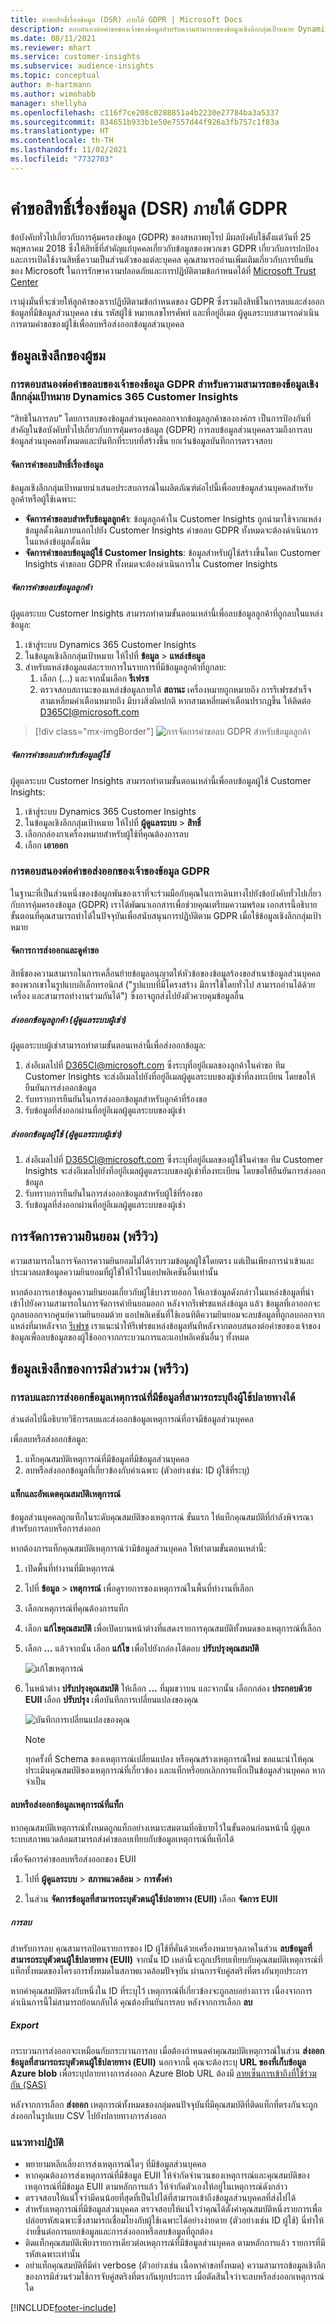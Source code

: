 ```yaml
---
title: คำขอสิทธิ์เรื่องข้อมูล (DSR) ภายใต้ GDPR | Microsoft Docs
description: ตอบสนองต่อคำขอของเจ้าของข้อมูลสำหรับความสามารถของข้อมูลเชิงลึกกลุ่มเป้าหมาย Dynamics 365 Customer Insights
ms.date: 08/11/2021
ms.reviewer: mhart
ms.service: customer-insights
ms.subservice: audience-insights
ms.topic: conceptual
author: m-hartmann
ms.author: wimohabb
manager: shellyha
ms.openlocfilehash: c116f7ce208c0288851a4b2230e27784ba3a5337
ms.sourcegitcommit: 834651b933b1e50e7557d44f926a3fb757c1f83a
ms.translationtype: HT
ms.contentlocale: th-TH
ms.lasthandoff: 11/02/2021
ms.locfileid: "7732703"
---
```

# <a name="data-subject-rights-dsr-requests-under-gdpr"></a>คำขอสิทธิ์เรื่องข้อมูล (DSR) ภายใต้ GDPR

ข้อบังคับทั่วไปเกี่ยวกับการคุ้มครองข้อมูล (GDPR) ของสหภาพยุโรป มีผลบังคับใช้ตั้งแต่วันที่ 25 พฤษภาคม 2018 ซึ่งให้สิทธิ์ที่สำคัญแก่บุคคลเกี่ยวกับข้อมูลของพวกเขา GDPR เกี่ยวกับการปกป้องและการเปิดใช้งานสิทธิ์ความเป็นส่วนตัวของแต่ละบุคคล คุณสามารถอ่านเพิ่มเติมเกี่ยวกับการยืนยันของ Microsoft ในการรักษาความปลอดภัยและการปฏิบัติตามข้อกำหนดได้ที่ [Microsoft Trust Center](https://www.microsoft.com/trust-center)

เรามุ่งมั่นที่จะช่วยให้ลูกค้าของเราปฏิบัติตามข้อกำหนดของ GDPR ซึ่งรวมถึงสิทธิ์ในการลบและส่งออกข้อมูลที่มีข้อมูลส่วนบุคคล เช่น รหัสผู้ใช้ หมายเลขโทรศัพท์ และที่อยู่อีเมล ผู้ดูแลระบบสามารถดำเนินการตามคำขอของผู้ใช้เพื่อลบหรือส่งออกข้อมูลส่วนบุคคล

## <a name="audience-insights"></a>ข้อมูลเชิงลึกของผู้ชม

### <a name="responding-to-gdpr-data-subject-delete-requests-for-dynamics-365-customer-insights-audience-insights-capability"></a>การตอบสนองต่อคำขอลบของเจ้าของข้อมูล GDPR สำหรับความสามารถของข้อมูลเชิงลึกกลุ่มเป้าหมาย Dynamics 365 Customer Insights

“สิทธิในการลบ” โดยการลบของข้อมูลส่วนบุคคลออกจากข้อมูลลูกค้าขององค์กร เป็นการป้องกันที่สำคัญในข้อบังคับทั่วไปเกี่ยวกับการคุ้มครองข้อมูล (GDPR) การลบข้อมูลส่วนบุคคลรวมถึงการลบข้อมูลส่วนบุคคลทั้งหมดและบันทึกที่ระบบที่สร้างขึ้น ยกเว้นข้อมูลบันทึกการตรวจสอบ

#### <a name="manage-data-subject-delete-requests"></a>จัดการคำขอลบสิทธิ์เรื่องข้อมูล

ข้อมูลเชิงลึกกลุ่มเป้าหมายนำเสนอประสบการณ์ในผลิตภัณฑ์ต่อไปนี้เพื่อลบข้อมูลส่วนบุคคลสำหรับลูกค้าหรือผู้ใช้เฉพาะ:

- **จัดการคำขอลบสำหรับข้อมูลลูกค้า**: ข้อมูลลูกค้าใน Customer Insights ถูกนำมาใช้จากแหล่งข้อมูลดั้งเดิมภายนอกไปยัง Customer Insights คำขอลบ GDPR ทั้งหมดจะต้องดำเนินการในแหล่งข้อมูลดั้งเดิม
- **จัดการคำขอลบข้อมูลผู้ใช้ Customer Insights**: ข้อมูลสำหรับผู้ใช้สร้างขึ้นโดย Customer Insights คำขอลบ GDPR ทั้งหมดจะต้องดำเนินการใน Customer Insights

##### <a name="manage-requests-to-delete-customer-data"></a>จัดการคำขอลบข้อมูลลูกค้า

ผู้ดูแลระบบ Customer Insights สามารถทำตามขั้นตอนเหล่านี้เพื่อลบข้อมูลลูกค้าที่ถูกลบในแหล่งข้อมูล:

1. เข้าสู่ระบบ Dynamics 365 Customer Insights
2. ในข้อมูลเชิงลึกกลุ่มเป้าหมาย ให้ไปที่ **ข้อมูล** > **แหล่งข้อมูล**
3. สำหรับแหล่งข้อมูลแต่ละรายการในรายการที่มีข้อมูลลูกค้าที่ถูกลบ:
   1. เลือก (...) และจากนั้นเลือก **รีเฟรช**
   2. ตรวจสอบสถานะของแหล่งข้อมูลภายใต้ **สถานะ** เครื่องหมายถูกหมายถึง การรีเฟรชสำเร็จ สามเหลี่ยมคำเตือนหมายถึง มีบางสิ่งผิดปกติ หากสามเหลี่ยมคำเตือนปรากฏขึ้น ให้ติดต่อ D365CI@microsoft.com

> [!div class="mx-imgBorder"]
> ![การจัดการคำขอลบ GDPR สำหรับข้อมูลลูกค้า](audience-insights/media/gdpr-data-sources.png "การจัดการคำขอลบ GDPR สำหรับข้อมูลลูกค้า")

##### <a name="manage-delete-requests-for-user-data"></a>จัดการคำขอลบสำหรับข้อมูลผู้ใช้

ผู้ดูแลระบบ Customer Insights สามารถทำตามขั้นตอนเหล่านี้เพื่อลบข้อมูลผู้ใช้ Customer Insights:

1. เข้าสู่ระบบ Dynamics 365 Customer Insights
2. ในข้อมูลเชิงลึกกลุ่มเป้าหมาย ให้ไปที่ **ผู้ดูแลระบบ** > **สิทธิ์**
3. เลือกกล่องกาเครื่องหมายสำหรับผู้ใช้ที่คุณต้องการลบ
4. เลือก **เอาออก**

### <a name="responding-to-gdpr-data-subject-export-requests"></a>การตอบสนองต่อคำขอส่งออกของเจ้าของข้อมูล GDPR

ในฐานะที่เป็นส่วนหนึ่งของข้อผูกพันของเราที่จะร่วมมือกับคุณในการเดินทางไปยังข้อบังคับทั่วไปเกี่ยวกับการคุ้มครองข้อมูล (GDPR) เราได้พัฒนาเอกสารเพื่อช่วยคุณเตรียมความพร้อม เอกสารนี้อธิบายขั้นตอนที่คุณสามารถทำได้ในปัจจุบันเพื่อสนับสนุนการปฏิบัติตาม GDPR เมื่อใช้ข้อมูลเชิงลึกกลุ่มเป้าหมาย

#### <a name="manage-export-and-view-requests"></a>จัดการการส่งออกและดูคำขอ

สิทธิ์ของความสามารถในการเคลื่อนย้ายข้อมูลอนุญาตให้หัวข้อของข้อมูลร้องขอสำเนาข้อมูลส่วนบุคคลของพวกเขาในรูปแบบอิเล็กทรอนิกส์ ("รูปแบบที่มีโครงสร้าง มีการใช้โดยทั่วไป สามารถอ่านได้ด้วยเครื่อง และสามารถทำงานร่วมกันได้") ซึ่งอาจถูกส่งไปยังตัวควบคุมข้อมูลอื่น

##### <a name="export-customer-data-tenant-admin"></a>ส่งออกข้อมูลลูกค้า (ผู้ดูแลระบบผู้เช่า)

ผู้ดูแลระบบผู้เช่าสามารถทำตามขั้นตอนเหล่านี้เพื่อส่งออกข้อมูล:

1. ส่งอีเมลไปที่ D365CI@microsoft.com ซึ่งระบุที่อยู่อีเมลของลูกค้าในคำขอ ทีม Customer Insights จะส่งอีเมลไปยังที่อยู่อีเมลผู้ดูแลระบบของผู้เช่าที่ลงทะเบียน โดยขอให้ยืนยันการส่งออกข้อมูล
2. รับทราบการยืนยันในการส่งออกข้อมูลสำหรับลูกค้าที่ร้องขอ
3. รับข้อมูลที่ส่งออกผ่านที่อยู่อีเมลผู้ดูแลระบบของผู้เช่า

##### <a name="export-user-data-tenant-admin"></a>ส่งออกข้อมูลผู้ใช้ (ผู้ดูแลระบบผู้เช่า)

1. ส่งอีเมลไปที่ D365CI@microsoft.com ซึ่งระบุที่อยู่อีเมลของผู้ใช้ในคำขอ ทีม Customer Insights จะส่งอีเมลไปยังที่อยู่อีเมลผู้ดูแลระบบของผู้เช่าที่ลงทะเบียน โดยขอให้ยืนยันการส่งออกข้อมูล
2. รับทราบการยืนยันในการส่งออกข้อมูลสำหรับผู้ใช้ที่ร้องขอ
3. รับข้อมูลที่ส่งออกผ่านที่อยู่อีเมลผู้ดูแลระบบของผู้เช่า

## <a name="consent-management-preview"></a>การจัดการความยินยอม (พรีวิว)

ความสามารถในการจัดการความยินยอมไม่ได้รวบรวมข้อมูลผู้ใช้โดยตรง แต่เป็นเพียงการนำเข้าและประมวลผลข้อมูลความยินยอมที่ผู้ใช้ให้ไว้ในแอปพลิเคชันอื่นเท่านั้น

หากต้องการเอาข้อมูลความยินยอมเกี่ยวกับผู้ใช้บางรายออก ให้เอาข้อมูลดังกล่าวในแหล่งข้อมูลที่นำเข้าไปยังความสามารถในการจัดการคำยินยอมออก หลังจากรีเฟรชแหล่งข้อมูล แล้ว ข้อมูลที่เอาออกจะถูกลบออกจากศูนย์ความยินยอมด้วย แอปพลิเคชันที่ใช้เอนทิตีความยินยอมจะลบข้อมูลที่ถูกลบออกจากแหล่งที่มาหลังจาก [รีเฟรช](audience-insights/system.md#refresh-processes) เราแนะนำให้รีเฟรชแหล่งข้อมูลทันทีหลังจากตอบสนองต่อคำขอของเจ้าของข้อมูลเพื่อลบข้อมูลของผู้ใช้ออกจากกระบวนการและแอปพลิเคชันอื่นๆ ทั้งหมด


## <a name="engagement-insights-preview"></a>ข้อมูลเชิงลึกของการมีส่วนร่วม (พรีวิว)

### <a name="deleting-and-exporting-event-data-containing-end-user-identifiable-information"></a>การลบและการส่งออกข้อมูลเหตุการณ์ที่มีข้อมูลที่สามารถระบุถึงผู้ใช้ปลายทางได้

ส่วนต่อไปนี้อธิบายวิธีการลบและส่งออกข้อมูลเหตุการณ์ที่อาจมีข้อมูลส่วนบุคคล

เพื่อลบหรือส่งออกข้อมูล:

1. แท็กคุณสมบัติเหตุการณ์ที่มีข้อมูลที่มีข้อมูลส่วนบุคคล
2. ลบหรือส่งออกข้อมูลที่เกี่ยวข้องกับค่าเฉพาะ (ตัวอย่างเช่น: ID ผู้ใช้ที่ระบุ)

#### <a name="tag-and-update-event-properties"></a>แท็กและอัพเดตคุณสมบัติเหตุการณ์

ข้อมูลส่วนบุคคลถูกแท็กในระดับคุณสมบัติของเหตุการณ์ ขั้นแรก ให้แท็กคุณสมบัติที่กำลังพิจารณาสำหรับการลบหรือการส่งออก

หากต้องการแท็กคุณสมบัติเหตุการณ์ว่ามีข้อมูลส่วนบุคคล ให้ทำตามขั้นตอนเหล่านี้:

1. เปิดพื้นที่ทำงานที่มีเหตุการณ์

1. ไปที่ **ข้อมูล** > **เหตุการณ์** เพื่อดูรายการของเหตุการณ์ในพื้นที่ทำงานที่เลือก
  
1. เลือกเหตุการณ์ที่คุณต้องการแท็ก

1. เลือก **แก้ไขคุณสมบัติ** เพื่อเปิดบานหน้าต่างที่แสดงรายการคุณสมบัติทั้งหมดของเหตุการณ์ที่เลือก
     
1. เลือก **...** แล้วจากนั้น เลือก **แก้ไข** เพื่อไปยังกล่องโต้ตอบ **ปรับปรุงคุณสมบัติ**

   ![แก้ไขเหตุการณ์](engagement-insights/media/edit-event.png "แก้ไขเหตุการณ์")

1. ในหน้าต่าง **ปรับปรุงคุณสมบัติ** ให้เลือก **...** ที่มุมขวาบน และจากนั้น เลือกกล่อง **ประกอบด้วย EUII** เลือก **ปรับปรุง** เพื่อบันทึกการเปลี่ยนแปลงของคุณ

   ![บันทึกการเปลี่ยนแปลงของคุณ](engagement-insights/media/update-property.png "บันทึกการเปลี่ยนแปลงของคุณ")

   > [!NOTE]
   > ทุกครั้งที่ Schema ของเหตุการณ์เปลี่ยนแปลง หรือคุณสร้างเหตุการณ์ใหม่ ขอแนะนำให้คุณประเมินคุณสมบัติของเหตุการณ์ที่เกี่ยวข้อง และแท็กหรือยกเลิกการแท็กเป็นข้อมูลส่วนบุคคล หากจำเป็น

#### <a name="delete-or-export-tagged-event-data"></a>ลบหรือส่งออกข้อมูลเหตุการณ์ที่แท็ก

หากคุณสมบัติเหตุการณ์ทั้งหมดถูกแท็กอย่างเหมาะสมตามที่อธิบายไว้ในขั้นตอนก่อนหน้านี้ ผู้ดูแลระบบสภาพแวดล้อมสามารถส่งคำขอลบเทียบกับข้อมูลเหตุการณ์ที่แท็กได้

เพื่อจัดการคำขอลบหรือส่งออกของ EUII

1. ไปที่ **ผู้ดูแลระบบ** > **สภาพแวดล้อม** > **การตั้งค่า**

1. ในส่วน **จัดการข้อมูลที่สามารถระบุตัวตนผู้ใช้ปลายทาง (EUII)** เลือก **จัดการ EUII**

##### <a name="deletion"></a>การลบ

สำหรับการลบ คุณสามารถป้อนรายการของ ID ผู้ใช้ที่คั่นด้วยเครื่องหมายจุลภาคในส่วน **ลบข้อมูลที่สามารถระบุตัวตนผู้ใช้ปลายทาง (EUII)** จากนั้น ID เหล่านี้จะถูกเปรียบเทียบกับคุณสมบัติเหตุการณ์ที่แท็กทั้งหมดของโครงการทั้งหมดในสภาพแวดล้อมปัจจุบัน ผ่านการจับคู่สตริงที่ตรงกันทุกประการ 

หากค่าคุณสมบัติตรงกับหนึ่งใน ID ที่ระบุไว้ เหตุการณ์ที่เกี่ยวข้องจะถูกลบอย่างถาวร เนื่องจากการดำเนินการนี้ไม่สามารถย้อนกลับได้ คุณต้องยืนยันการลบ หลังจากการเลือก **ลบ**

##### <a name="export"></a>Export

กระบวนการส่งออกจะเหมือนกับกระบวนการลบ เมื่อต้องกำหนดค่าคุณสมบัติเหตุการณ์ในส่วน **ส่งออกข้อมูลที่สามารถระบุตัวตนผู้ใช้ปลายทาง (EUII)** นอกจากนี้ คุณจะต้องระบุ **URL ของที่เก็บข้อมูล Azure blob** เพื่อระบุปลายทางการส่งออก Azure Blob URL ต้องมี [ลายเซ็นการเข้าถึงที่ใช้ร่วมกัน (SAS)](/azure/storage/common/storage-sas-overview)

หลังจากการเลือก **ส่งออก** เหตุการณ์ทั้งหมดของกลุ่มคนปัจจุบันที่มีคุณสมบัติที่ติดแท็กที่ตรงกันจะถูกส่งออกในรูปแบบ CSV ไปยังปลายทางการส่งออก

### <a name="good-practices"></a>แนวทางปฏิบัติ

* พยายามหลีกเลี่ยงการส่งเหตุการณ์ใดๆ ที่มีข้อมูลส่วนบุคคล
* หากคุณต้องการส่งเหตุการณ์ที่มีข้อมูล EUII ให้จำกัดจำนวนของเหตุการณ์และคุณสมบัติของเหตุการณ์ที่มีข้อมูล EUII ตามหลักการแล้ว ให้จำกัดตัวเองให้อยู่ในเหตุการณ์ดังกล่าว
* ตรวจสอบให้แน่ใจว่ามีคนน้อยที่สุดที่เป็นไปได้ที่สามารถเข้าถึงข้อมูลส่วนบุคคลที่ส่งไปได้
* สำหรับเหตุการณ์ที่มีข้อมูลส่วนบุคคล ตรวจสอบให้แน่ใจว่าคุณได้ตั้งค่าคุณสมบัติหนึ่งรายการเพื่อปล่อยรหัสเฉพาะซึ่งสามารถเชื่อมโยงกับผู้ใช้เฉพาะได้อย่างง่ายดาย (ตัวอย่างเช่น ID ผู้ใช้) นี่ทำให้ง่ายขึ้นต่อการแยกข้อมูลและการส่งออกหรือลบข้อมูลที่ถูกต้อง
* ติดแท็กคุณสมบัติเพียงรายการเดียวต่อเหตุการณ์ที่มีข้อมูลส่วนบุคคล ตามหลักการแล้ว รายการที่มีรหัสเฉพาะเท่านั้น
* อย่าแท็กคุณสมบัติที่มีค่า verbose (ตัวอย่างเช่น เนื้อหาคำขอทั้งหมด) ความสามารถข้อมูลเชิงลึกของการมีส่วนร่วมใช้การจับคู่สตริงที่ตรงกันทุกประการ เมื่อตัดสินใจว่าจะลบหรือส่งออกเหตุการณ์ใด

[!INCLUDE[footer-include](includes/footer-banner.md)]